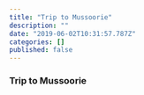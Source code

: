 ```yaml
---
title: "Trip to Mussoorie"
description: ""
date: "2019-06-02T10:31:57.787Z"
categories: []
published: false
---
```


  

### Trip to Mussoorie
